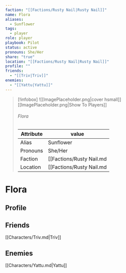 ```yaml
---
faction: "[[Factions/Rusty Nail|Rusty Nail]]"
name: Flora
aliases:
  - Sunflower
tags:
  - player
role: player
playbook: Pilot
status: active
pronouns: She/Her
share: "true"
location: "[[Factions/Rusty Nail|Rusty Nail]]"
profile: ""
friends:
  - "[[Triv|Triv]]"
enemies:
  - "[[Yattu|Yattu]]"
---
```



> [!infobox]
> ![[ImagePlaceholder.png|cover hsmall]]
> [[ImagePlaceholder.png|Show To Players]]
> ###### Flora
> Attribute |  value |
> ---|---|
> Alias | Sunflower
> Pronouns | She/Her
> Faction | [[Factions/Rusty Nail.md|Rusty Nail]]
> Location | [[Factions/Rusty Nail.md|Rusty Nail]] |

# Flora
## Profile


## Friends
[[Characters/Triv.md|Triv]]

## Enemies
[[Characters/Yattu.md|Yattu]]

